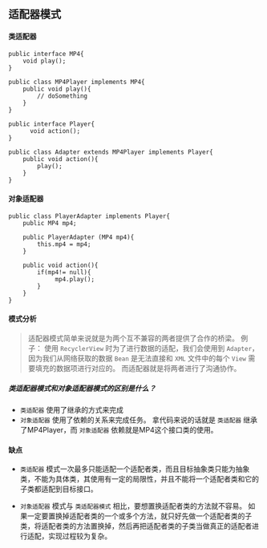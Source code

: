 ## 适配器模式

#### 类适配器
```
public interface MP4{
    void play();
}

public class MP4Player implements MP4{
    public void play(){
        // doSomething
    }
}

public interface Player{
      void action();
}

public class Adapter extends MP4Player implements Player{
    public void action(){
        play();
    }
}
```

#### 对象适配器
```
public class PlayerAdapter implements Player{
    public MP4 mp4;
    
    public PlayerAdapter (MP4 mp4){
        this.mp4 = mp4;
    }     

    public void action(){
        if(mp4!= null){
             mp4.play();
        }
    }
}
```

#### 模式分析
> 适配器模式简单来说就是为两个互不兼容的两者提供了合作的桥梁。
例子： 使用 `RecyclerView` 时为了进行数据的适配，我们会使用到 `Adapter`，因为我们从网络获取的数据 `Bean` 是无法直接和 `XML` 文件中的每个 `View` 需要填充的数据项进行对应的。
而适配器就是将两者进行了沟通协作。

##### 类适配器模式和对象适配器模式的区别是什么？
* `类适配器` 使用了继承的方式来完成
* `对象适配器` 使用了依赖的关系来完成任务。
拿代码来说的话就是 `类适配器` 继承了MP4Player，而 `对象适配器` 依赖就是MP4这个接口类的使用。

#### 缺点
* `类适配器` 模式一次最多只能适配一个适配者类，而且目标抽象类只能为抽象类，不能为具体类，其使用有一定的局限性，并且不能将一个适配者类和它的子类都适配到目标接口。

* `对象适配器` 模式与 `类适配器模式` 相比，要想置换适配者类的方法就不容易。
如果一定要置换掉适配者类的一个或多个方法，就只好先做一个适配者类的子类，将适配者类的方法置换掉，然后再把适配者类的子类当做真正的适配者进行适配，实现过程较为复杂。
